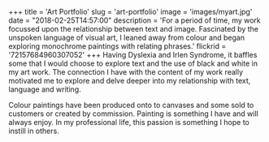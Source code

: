 +++
title = 'Art Portfolio'
slug = 'art-portfolio'
image = 'images/myart.jpg'
date = "2018-02-25T14:57:00"
description = 'For a period of time, my work focussed upon the relationship between text and image. Fascinated by the unspoken language of visual art, I leaned away from colour and began exploring monochrome paintings with relating phrases.'
flickrid = '72157684960307052'
+++
Having Dyslexia and Irlen Syndrome, it baffles some that I would choose to explore text and the use of black and white in my art work. The connection I have with the content of my work really motivated me to explore and delve deeper into my relationship with text, language and writing.

Colour paintings have been produced onto to canvases and some sold to customers or created by commission.
Painting is something I have and will always enjoy. In my professional life, this passion is something I hope to instill in others.